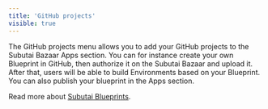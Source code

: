 ```yaml
---
title: 'GitHub projects'
visible: true
---
```


The GitHub projects menu allows you to add your GitHub projects to the Subutai Bazaar Apps section. You can for instance create your own Blueprint in GitHub, then authorize it on the Subutai Bazaar and upload it. After that, users will be able to build Environments based on your Blueprint. You can also publish your blueprint in the Apps section.

Read more about [Subutai Blueprints](../../blueprints).